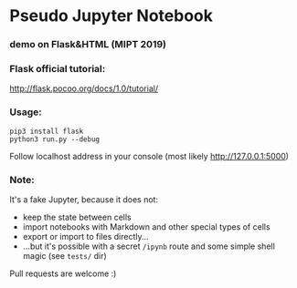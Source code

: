 # Pseudo Jupyter Notebook
### demo on Flask&HTML (MIPT 2019)


### Flask official tutorial:
http://flask.pocoo.org/docs/1.0/tutorial/


### Usage:
```
pip3 install flask
python3 run.py --debug
```

Follow localhost address in your console (most likely http://127.0.0.1:5000)

### Note:

It's a fake Jupyter, because it does not:
- keep the state between cells
- import notebooks with Markdown and other special types of cells
- export or import to files directly...
- ...but it's possible with a secret `/ipynb` route and some simple shell magic (see `tests/` dir)

Pull requests are welcome :)

